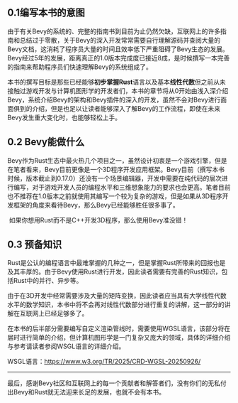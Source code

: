 ## 0.1编写本书的意图

​	由于有关Bevy的系统的、完整的指南书到目前为止仍然欠缺，互联网上的许多指南和总结过于零散，关于Bevy的深入开发常常需要自行理解源码并查阅大量的Bevy文档，这消耗了程序员大量的时间且效率低下严重阻碍了Bevy生态的发展。Bevy经过5年的发展，距离真正的1.0版本完成度已接近8成，是时候撰写一本完善的指南来帮助程序员们快速理解Bevy的系统组成了。

​	本书的撰写目标是那些已经能够**初步掌握Rust**语言以及基本**线性代数**但之前从未接触过游戏开发与计算机图形学的开发者们，本书的章节将从0开始由浅入深介绍Bevy，系统介绍Bevy的架构和Bevy插件的深入的开发，虽然不会对Bevy进行面面俱到的介绍，但是也足以让读者能够深入了解Bevy的工作流程，即使在未来Bevy发生重大变化时，也能够轻松上手。

## 0.2 Bevy能做什么

​	Bevy作为Rust生态中最火热几个项目之一，虽然设计初衷是一个游戏引擎，但是在笔者看来，Bevy目前更像是一个3D程序开发应用框架。Bevy目前（撰写本书时候，版本截止到0.17.0）还没有一个场景编辑器，开发中需要在纯代码的层次进行编写，对于游戏开发人员的编程水平和三维想象能力的要求也会更高。笔者目前也不推荐在1.0版本之前就使用其编写一个较为复杂的游戏，但是如果从3D程序开发框架的角度来看待Bevy，那么Bevy已经能够胜任很多事了。

​	如果你想用Rust而不是C++开发3D程序，那么使用Bevy准没错！

## 0.3 预备知识

​	Rust是公认的编程语言中最难掌握的几种之一，但是掌握Rust所带来的回报也是及其丰厚的。由于Bevy使用Rust进行开发，因此读者需要有完善的Rust知识，包括Rust中的并行、异步等。

​	由于在3D开发中经常需要涉及大量的矩阵变换，因此读者应当具有大学线性代数水平的数学知识，本书中将不会再对线性代数部分进行重复的讲解，这一部分的讲解在互联网上已经足够多了。

​	在本书的后半部分需要编写自定义渲染管线时，需要使用WGSL语言，该部分将在届时进行简单的介绍，但计算机图形学是一门复杂又庞大的领域，具体的详细介绍与参考请读者参阅WSGL语言的详细介绍。

WSGL语言：https://www.w3.org/TR/2025/CRD-WGSL-20250926/

---

​	最后，感谢Bevy社区和互联网上的每一个贡献者和解答者们，没有你们的无私付出Bevy和Rust就无法迎来长足的发展，也就不会有本书。